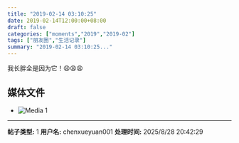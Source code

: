 ```yaml
---
title: "2019-02-14 03:10:25"
date: 2019-02-14T12:00:00+08:00
draft: false
categories: ["moments","2019","2019-02"]
tags: ["朋友圈","生活记录"]
summary: "2019-02-14 03:10:25..."
---
```


我长胖全是因为它！😩😩😩

## 媒体文件

- ![Media 1](/Moments/photos/2019-02-14/201902140310250.jpg)

---

**帖子类型:** 1
**用户名:** chenxueyuan001
**处理时间:** 2025/8/28 20:42:29